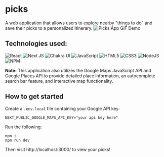 # picks

A web application that allows users to explore nearby "things to do" and save their picks to a personalized itinerary.
![Picks App GIF Demo](https://github.com/kathyye15/picks/assets/46610320/af55fd20-9992-4028-b295-8e1484cb9171)


## Technologies used:

![React](https://img.shields.io/badge/react-%2320232a.svg?style=for-the-badge&logo=react&logoColor=%2361DAFB)
![Next JS](https://img.shields.io/badge/Next-black?style=for-the-badge&logo=next.js&logoColor=white)
![Chakra UI](https://shields.io/badge/chakra--ui-black?logo=chakraui&style=for-the-badge)
![JavaScript](https://img.shields.io/badge/javascript-%23323330.svg?style=for-the-badge&logo=javascript&logoColor=%23F7DF1E)
![HTML5](https://img.shields.io/badge/html5-%23E34F26.svg?style=for-the-badge&logo=html5&logoColor=white)
![CSS3](https://img.shields.io/badge/css3-%231572B6.svg?style=for-the-badge&logo=css3&logoColor=white)
![NodeJS](https://img.shields.io/badge/node.js-6DA55F?style=for-the-badge&logo=node.js&logoColor=white)
![NPM](https://img.shields.io/badge/NPM-%23CB3837.svg?style=for-the-badge&logo=npm&logoColor=white)

**Note:** This application also utilizes the Google Maps JavaScript API and Google Places API to provide detailed place information, an autocomplete search bar feature, and interactive map functionality.

## How to get started

Create a `.env.local` file containing your Google API key:

```
NEXT_PUBLIC_GOOGLE_MAPS_API_KEY="your api key here"
```

Run the following:

```
npm i
npm run dev
```

Then visit http://localhost:3000/ to view your picks!
